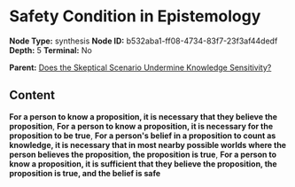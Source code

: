 # Safety Condition in Epistemology

**Node Type:** synthesis
**Node ID:** b532aba1-ff08-4734-83f7-23f3af44dedf
**Depth:** 5
**Terminal:** No

**Parent:** [Does the Skeptical Scenario Undermine Knowledge Sensitivity?](does-the-skeptical-scenario-undermine-knowledge-sensitivity-antithesis-4d2b0584-5bc2-43aa-85c8-13998663a804.md)

## Content

**For a person to know a proposition, it is necessary that they believe the proposition**, **For a person to know a proposition, it is necessary for the proposition to be true**, **For a person's belief in a proposition to count as knowledge, it is necessary that in most nearby possible worlds where the person believes the proposition, the proposition is true**, **For a person to know a proposition, it is sufficient that they believe the proposition, the proposition is true, and the belief is safe**
